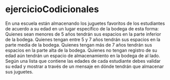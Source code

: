 # ejercicioCodicionales
En una escuela están almacenando los juguetes favoritos de los estudiantes de acuerdo a su edad en un lugar específico de la bodega de esta forma:
Quienes sean menores de 5 años tendrán sus espacios en la parte inferior de la bodega. 
Quienes tengan entre 5 y 7 años tendrán sus espacios en la parte media de la bodega. 
Quienes tengan más de 7 años tendrán sus espacios en la parte alta de la bodega. 
Quienes no tengan registro de su edad aún tendrán un espacio de almacenamiento en la bodega de al lado. 
Según una lista que contiene las edades de cada estudiante debes validar su edad y mostrar a través de un mensaje en dónde tendrán que almacenar sus juguetes.
